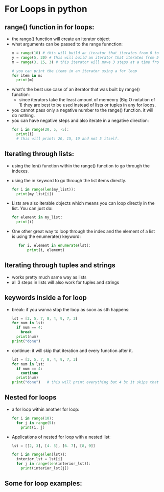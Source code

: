 # For Loops in python

## range() function in for loops:
- the range() function will create an iterator object
- what arguments can be passed to the range funnction:
  ```python
  x = range(10) # this will build an iterator that iterates from 0 to 9 moving one step at a time
  y = range(5, 20) # this will build an iterator that iterates from 5 to 19 moving one step at a time
  m = range(3, 15, 3) # this iterator will move 3 steps at a time from 3 to 14

  # you can print the items in an iterator using a for loop
  for item in m:
    print(m)
- what's the best use case of an iterator that was built by range() function:
  - since iterators take the least amount of memeory (Big O notation of 1) they are best to be used instead of lists or tuples in any for loops.
- you cannot pass only a negative number to the range() function. it will do nothing.
- you can have negative steps and also iterate in a negative direction:
  ```python
  for i in range(20, 5, -5):
    print(i)
    # this will print: 20, 15, 10 and not 5 itself.
  ```



## Iterating through lists:
- using the len() function within the range() function to go through the indexes.
- using the in keyword to go through the list items directly.
  ```python
  for i in range(len(my_list)):
    print(my_list[i])
  ```
- Lists are also iterable objects which means you can loop directly in the list. You can just do:
  ```python
  for element in my_list:
    print(i)
  ```

- One other great way to loop through the index and the element of a list is using the enumerate() keyword:
   ```python
      for i, element in enumerate(lst):
          print(i, element)
  ```

  
## Iterating through tuples and strings
- works pretty much same way as lists
- all 3 steps in lists will also work for tuples and strings


## keywords inside a for loop
- break: if you wanna stop the loop as soon as sth happens:
  ```python
  lst = [3, 5, 7, 8, 4, 9, 7, 3]
  for num in lst:
    if num == 4:
      break
    print(num)
  print("done")
  ```

- continue: it will skip that iteration and every function after it.
  ```python 
  lst = [3, 5, 7, 8, 4, 9, 7, 3]
  for num in lst:
    if num == 4:
      continue
    print(num)
  print("done")   # this will print everything but 4 bc it skips that iteration
  ```

## Nested for loops 
- a for loop within another for loop:
  ```python
  for i in range(10):
    for j in range(5):
      print(i, j)
  ```

- Applications of nested for loop with a nested list:
  ```python
  lst = [[2, 3], [4. 5], [6. 7], [8, 9]]

  for i in range(len(lst)):
    interior_lst = lst[i]
    for j in range(len(interior_lst)):
      print(interior_lst[j])
  ```

## Some for loop examples:
